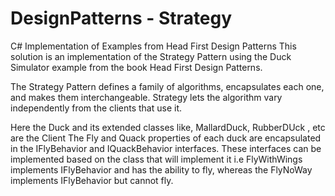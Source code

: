 # DesignPatterns - Strategy
C# Implementation of Examples from Head First Design Patterns
This solution is an implementation of the Strategy Pattern using the Duck Simulator example from the book Head First Design Patterns.

The Strategy Pattern defines a family of algorithms, encapsulates each one, and makes them interchangeable.
Strategy lets the algorithm vary independently from the clients that use it.

Here the Duck and its extended classes like, MallardDuck, RubberDUck , etc are the Client
The Fly and Quack properties of each duck are encapsulated in the IFlyBehavior and IQuackBehavior interfaces. These interfaces can be 
implemented based on the class that will implement it i.e FlyWithWings implements IFlyBehavior and has the ability to fly, whereas the 
FlyNoWay implements IFlyBehavior but cannot fly.
